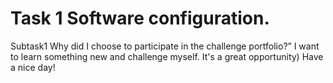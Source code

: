 # Task 1 Software configuration.
Subtask1 Why did I choose to participate in the challenge portfolio?”
I want to learn something new and challenge myself. It's a great opportunity) Have a nice day!
